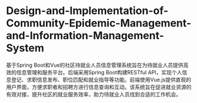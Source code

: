 # Design-and-Implementation-of-Community-Epidemic-Management-and-Information-Management-System
基于Spring Boot和Vue的社区待就业人员信息管理系统旨在为待就业人员提供高效的信息管理和服务平台。后端采用Spring Boot构建RESTful API，实现个人信息登记、求职信息发布、职位匹配和就业指导等功能。前端使用Vue.js提供直观的用户界面，方便求职者和招聘方进行信息查询和互动。该系统旨在促进就业资源的有效对接，提升社区的就业服务效率，助力待就业人员找到合适的工作机会。
